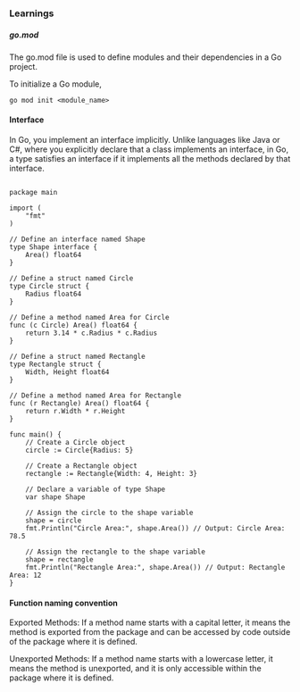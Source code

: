 ### Learnings

##### go.mod
The go.mod file is used to define modules and their dependencies in a Go project. 

To initialize a Go module, 
```
go mod init <module_name>
```
#### Interface
In Go, you implement an interface implicitly. Unlike languages like Java or C#, where you explicitly declare that a class implements an interface, in Go, a type satisfies an interface if it implements all the methods declared by that interface.
```

package main

import (
    "fmt"
)

// Define an interface named Shape
type Shape interface {
    Area() float64
}

// Define a struct named Circle
type Circle struct {
    Radius float64
}

// Define a method named Area for Circle
func (c Circle) Area() float64 {
    return 3.14 * c.Radius * c.Radius
}

// Define a struct named Rectangle
type Rectangle struct {
    Width, Height float64
}

// Define a method named Area for Rectangle
func (r Rectangle) Area() float64 {
    return r.Width * r.Height
}

func main() {
    // Create a Circle object
    circle := Circle{Radius: 5}

    // Create a Rectangle object
    rectangle := Rectangle{Width: 4, Height: 3}

    // Declare a variable of type Shape
    var shape Shape

    // Assign the circle to the shape variable
    shape = circle
    fmt.Println("Circle Area:", shape.Area()) // Output: Circle Area: 78.5

    // Assign the rectangle to the shape variable
    shape = rectangle
    fmt.Println("Rectangle Area:", shape.Area()) // Output: Rectangle Area: 12
}

```

#### Function naming convention

Exported Methods: If a method name starts with a capital letter, it means the method is exported from the package and can be accessed by code outside of the package where it is defined.

Unexported Methods: If a method name starts with a lowercase letter, it means the method is unexported, and it is only accessible within the package where it is defined.
